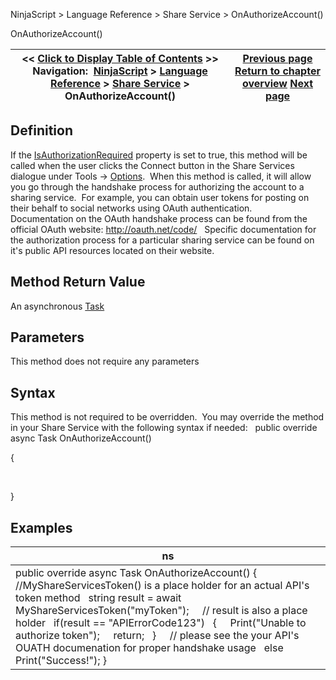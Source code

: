 ﻿
NinjaScript \> Language Reference \> Share Service \> OnAuthorizeAccount()

OnAuthorizeAccount()

| \<\< [Click to Display Table of Contents](onauthorizeaccount.md) \>\> **Navigation:**     [NinjaScript](ninjascript-1.md) \> [Language Reference](language_reference_wip-1.md) \> [Share Service](share_service-1.md) \> OnAuthorizeAccount() | [Previous page](isimageattachmentsupported-1.md) [Return to chapter overview](share_service-1.md) [Next page](onshare-1.md) |
| --- | --- |
## Definition
If the [IsAuthorizationRequired](isauthorizationrequired-1.md) property is set to true, this method will be called when the user clicks the Connect button in the Share Services dialogue under Tools \-\> [Options](options-1.md).  When this method is called, it will allow you go through the handshake process for authorizing the account to a sharing service.  For example, you can obtain user tokens for posting on their behalf to social networks using OAuth authentication.   
 
Documentation on the OAuth handshake process can be found from the official OAuth website: <http://oauth.net/code/> 
 
Specific documentation for the authorization process for a particular sharing service can be found on it's public API resources located on their website.  
## 
## Method Return Value
An asynchronous [Task](https://msdn.microsoft.com/en-us/library/system.threading.tasks.task.aspx)
 
## Parameters
This method does not require any parameters
## 
## Syntax
This method is not required to be overridden.  You may override the method in your Share Service with the following syntax if needed:
 
public override async Task OnAuthorizeAccount()  

{  

   

}
 
## Examples

| ns |
| --- |
| public override async Task OnAuthorizeAccount() {    //MyShareServicesToken() is a place holder for an actual API's token method    string result \= await MyShareServicesToken("myToken");        // result is also a place holder    if(result \=\= "APIErrorCode123")    {      Print("Unable to authorize token");      return;    }        // please see the your API's OUATH documenation for proper handshake usage    else Print("Success!"); } |
